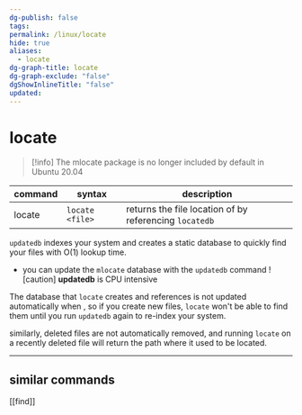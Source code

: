 ```yaml
---
dg-publish: false
tags: 
permalink: /linux/locate
hide: true
aliases:
  - locate
dg-graph-title: locate
dg-graph-exclude: "false"
dgShowInlineTitle: "false"
updated:
---
```

# locate
>[!info]  The mlocate package is no longer included by default in  Ubuntu 20.04

| command | syntax          | description                                                   |
| ------- | --------------- | ------------------------------------------------------------- |
| locate  | `locate <file>` | returns the file location of <file> by referencing `locatedb` |

`updatedb` indexes your system and creates a static database to quickly find your files with O(1) lookup time. 
* you can update the `mlocate` database with the `updatedb` command
![caution] **updatedb** is CPU intensive

The database that `locate` creates and references is not updated automatically when , so if you create new files, `locate` won't be able to find them until you run `updatedb` again to re-index your system.

similarly, deleted files are not automatically removed, and running `locate` on a recently deleted file will return the path where it used to be located. 

-----
## similar commands
[[find]]